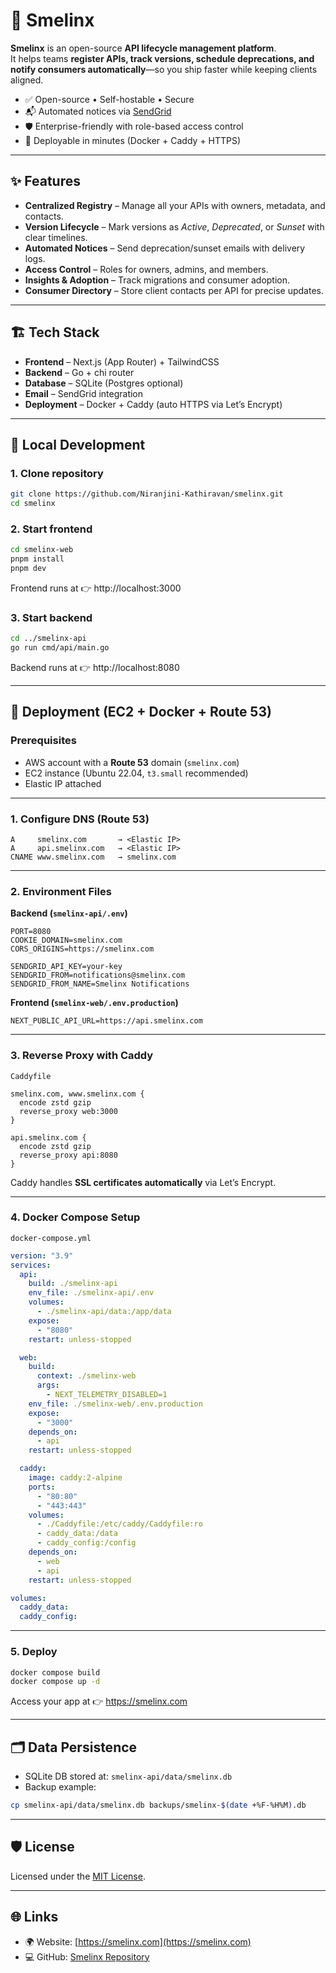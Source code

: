 # 🧩 Smelinx

**Smelinx** is an open-source **API lifecycle management platform**.  
It helps teams **register APIs, track versions, schedule deprecations, and notify consumers automatically**—so you ship faster while keeping clients aligned.

- ✅ Open-source • Self-hostable • Secure  
- 📬 Automated notices via [SendGrid](https://sendgrid.com)  
- 🛡️ Enterprise-friendly with role-based access control  
- 🚀 Deployable in minutes (Docker + Caddy + HTTPS)  

---

## ✨ Features

- **Centralized Registry** – Manage all your APIs with owners, metadata, and contacts.  
- **Version Lifecycle** – Mark versions as _Active_, _Deprecated_, or _Sunset_ with clear timelines.  
- **Automated Notices** – Send deprecation/sunset emails with delivery logs.  
- **Access Control** – Roles for owners, admins, and members.  
- **Insights & Adoption** – Track migrations and consumer adoption.  
- **Consumer Directory** – Store client contacts per API for precise updates.  

---


## 🏗️ Tech Stack

- **Frontend** – Next.js (App Router) + TailwindCSS  
- **Backend** – Go + chi router  
- **Database** – SQLite (Postgres optional)  
- **Email** – SendGrid integration  
- **Deployment** – Docker + Caddy (auto HTTPS via Let’s Encrypt)  

---

## 🔧 Local Development

### 1. Clone repository
```bash
git clone https://github.com/Niranjini-Kathiravan/smelinx.git
cd smelinx
```

### 2. Start frontend
```bash
cd smelinx-web
pnpm install
pnpm dev
```

Frontend runs at 👉 http://localhost:3000  

### 3. Start backend
```bash
cd ../smelinx-api
go run cmd/api/main.go
```

Backend runs at 👉 http://localhost:8080  

---

## 🚀 Deployment (EC2 + Docker + Route 53)

### Prerequisites
- AWS account with a **Route 53** domain (`smelinx.com`)  
- EC2 instance (Ubuntu 22.04, `t3.small` recommended)  
- Elastic IP attached  

---

### 1. Configure DNS (Route 53)
```
A     smelinx.com       → <Elastic IP>
A     api.smelinx.com   → <Elastic IP>
CNAME www.smelinx.com   → smelinx.com
```

---

### 2. Environment Files

**Backend (`smelinx-api/.env`)**
```dotenv
PORT=8080
COOKIE_DOMAIN=smelinx.com
CORS_ORIGINS=https://smelinx.com

SENDGRID_API_KEY=your-key
SENDGRID_FROM=notifications@smelinx.com
SENDGRID_FROM_NAME=Smelinx Notifications
```

**Frontend (`smelinx-web/.env.production`)**
```dotenv
NEXT_PUBLIC_API_URL=https://api.smelinx.com
```

---

### 3. Reverse Proxy with Caddy

`Caddyfile`
```caddy
smelinx.com, www.smelinx.com {
  encode zstd gzip
  reverse_proxy web:3000
}

api.smelinx.com {
  encode zstd gzip
  reverse_proxy api:8080
}
```

Caddy handles **SSL certificates automatically** via Let’s Encrypt.  

---

### 4. Docker Compose Setup

`docker-compose.yml`
```yaml
version: "3.9"
services:
  api:
    build: ./smelinx-api
    env_file: ./smelinx-api/.env
    volumes:
      - ./smelinx-api/data:/app/data
    expose:
      - "8080"
    restart: unless-stopped

  web:
    build:
      context: ./smelinx-web
      args:
        - NEXT_TELEMETRY_DISABLED=1
    env_file: ./smelinx-web/.env.production
    expose:
      - "3000"
    depends_on:
      - api
    restart: unless-stopped

  caddy:
    image: caddy:2-alpine
    ports:
      - "80:80"
      - "443:443"
    volumes:
      - ./Caddyfile:/etc/caddy/Caddyfile:ro
      - caddy_data:/data
      - caddy_config:/config
    depends_on:
      - web
      - api
    restart: unless-stopped

volumes:
  caddy_data:
  caddy_config:
```

---

### 5. Deploy
```bash
docker compose build
docker compose up -d
```

Access your app at 👉 https://smelinx.com  

---

## 🗂️ Data Persistence

- SQLite DB stored at: `smelinx-api/data/smelinx.db`  
- Backup example:
```bash
cp smelinx-api/data/smelinx.db backups/smelinx-$(date +%F-%H%M).db
```

---

## 🛡️ License
Licensed under the [MIT License](LICENSE).  

---

## 🌐 Links

- 🌍 Website: [https://smelinx.com](https://smelinx.com)  
- 💻 GitHub: [Smelinx Repository](https://github.com/Niranjini-Kathiravan/smelinx)  
